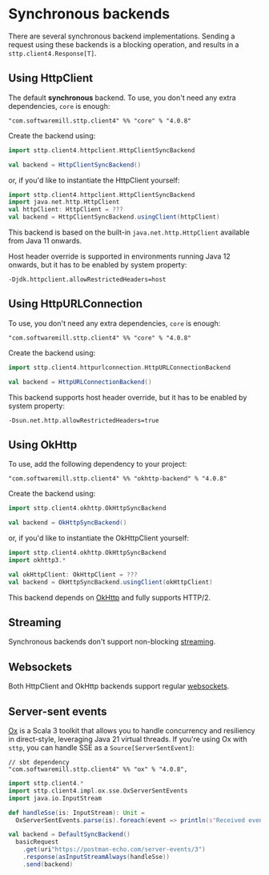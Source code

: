 # Synchronous backends

There are several synchronous backend implementations. Sending a request using these backends is a blocking operation, and results in a `sttp.client4.Response[T]`.

## Using HttpClient

The default **synchronous** backend. To use, you don't need any extra dependencies, `core` is enough:

```
"com.softwaremill.sttp.client4" %% "core" % "4.0.8"
```

Create the backend using:

```scala
import sttp.client4.httpclient.HttpClientSyncBackend

val backend = HttpClientSyncBackend()
```

or, if you'd like to instantiate the HttpClient yourself:

```scala
import sttp.client4.httpclient.HttpClientSyncBackend
import java.net.http.HttpClient
val httpClient: HttpClient = ???
val backend = HttpClientSyncBackend.usingClient(httpClient)
```

This backend is based on the built-in `java.net.http.HttpClient` available from Java 11 onwards.

Host header override is supported in environments running Java 12 onwards, but it has to be enabled by system property:

```
-Djdk.httpclient.allowRestrictedHeaders=host
```

## Using HttpURLConnection

To use, you don't need any extra dependencies, `core` is enough: 

```
"com.softwaremill.sttp.client4" %% "core" % "4.0.8"
```

Create the backend using:

```scala
import sttp.client4.httpurlconnection.HttpURLConnectionBackend

val backend = HttpURLConnectionBackend()
```

This backend supports host header override, but it has to be enabled by system property:

```
-Dsun.net.http.allowRestrictedHeaders=true
```

## Using OkHttp

To use, add the following dependency to your project:

```
"com.softwaremill.sttp.client4" %% "okhttp-backend" % "4.0.8"
```

Create the backend using:

```scala
import sttp.client4.okhttp.OkHttpSyncBackend

val backend = OkHttpSyncBackend()
```

or, if you'd like to instantiate the OkHttpClient yourself:

```scala
import sttp.client4.okhttp.OkHttpSyncBackend
import okhttp3.*

val okHttpClient: OkHttpClient = ???
val backend = OkHttpSyncBackend.usingClient(okHttpClient)
```

This backend depends on [OkHttp](http://square.github.io/okhttp/) and fully supports HTTP/2.

## Streaming

Synchronous backends don't support non-blocking [streaming](../requests/streaming.md).

## Websockets

Both HttpClient and OkHttp backends support regular [websockets](../other/websockets.md).

## Server-sent events

[Ox](https://ox.softwaremill.com) is a Scala 3 toolkit that allows you to handle concurrency and resiliency in direct-style, leveraging Java 21 virtual threads. If you're using Ox with `sttp`, you can handle SSE as a `Source[ServerSentEvent]`:

```
// sbt dependency
"com.softwaremill.sttp.client4" %% "ox" % "4.0.8",
```

```scala 
import sttp.client4.*
import sttp.client4.impl.ox.sse.OxServerSentEvents
import java.io.InputStream

def handleSse(is: InputStream): Unit =
  OxServerSentEvents.parse(is).foreach(event => println(s"Received event: $event"))

val backend = DefaultSyncBackend()
  basicRequest
    .get(uri"https://postman-echo.com/server-events/3")
    .response(asInputStreamAlways(handleSse))
    .send(backend)
```
